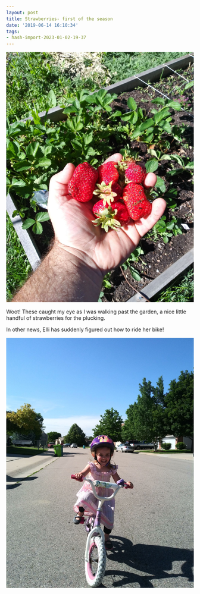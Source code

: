 ```yaml
---
layout: post
title: Strawberries- first of the season
date: '2019-06-14 16:10:34'
tags:
- hash-import-2023-01-02-19-37
---
```


![](/pictures/20190610_091036_HDR.jpg)

Woot! These caught my eye as I was walking past the garden, a nice little handful of strawberries for the plucking.

In other news, Elli has suddenly figured out how to ride her bike!

![](/pictures/elli-roated-2.jpg)